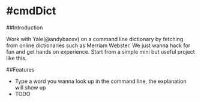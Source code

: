 #cmdDict
=======

##Introduction

Work with Yale(@andybaoxv) on a command line dictionary by fetching from online dictionaries such as Merriam Webster. We
just wanna hack for fun and get hands on experience. Start from a simple mini but useful project like this.

##Features
* Type a word you wanna look up in the command line, the explanation will show up
* TODO
